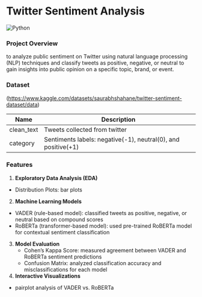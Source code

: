 # Twitter Sentiment Analysis
![Python](https://img.shields.io/badge/Python-3776AB?style=for-the-badge&logo=python&logoColor=white)

### Project Overview
to analyze public sentiment on Twitter using natural language processing (NLP) techniques and classify tweets as positive, negative, or neutral to gain insights into public opinion on a specific topic, brand, or event.

### Dataset 
(https://www.kaggle.com/datasets/saurabhshahane/twitter-sentiment-dataset/data)

| Name              | Description                                                        |
|-------------------|--------------------------------------------------------------------|
| clean_text        | Tweets collected from twitter                                      |
| category          | Sentiments labels: negative(-1), neutral(0), and positive(+1)      |

### Features
1. **Exploratory Data Analysis (EDA)**
  -	Distribution Plots: bar plots
2. **Machine Learning Models**
  -	VADER (rule-based model): classified tweets as positive, negative, or neutral based on compound scores
  -	RoBERTa (transformer-based model): used pre-trained RoBERTa model for contextual sentiment classification
3. **Model Evaluation**
 	- Cohen’s Kappa Score: measured agreement between VADER and RoBERTa sentiment predictions
 	- Confusion Matrix: analyzed classification accuracy and misclassifications for each model
4. **Interactive Visualizations**
  - pairplot analysis of VADER vs. RoBERTa
